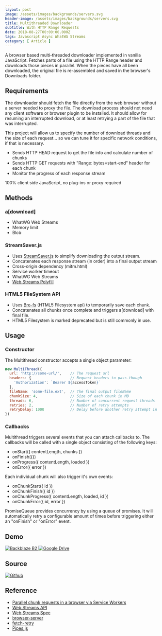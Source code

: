 ```yaml
---
layout: post
image: /assets/images/backgrounds/servers.svg
header-image: /assets/images/backgrounds/servers.svg
title: Multithreaded Downloader
subtitle: With HTTP Range Requests
date: 2018-08-27T00:00:00.000Z
tags: Javascript Async WhatWG Streams
category: [ Article ]
---
```


A browser based multi-threaded downloader implemented in vanilla JavaScript. <!-- more --> Fetches parts of a file using the HTTP Range header and downloads those pieces in parallel. When the pieces have all been downloaded, the original file is re-assembled and saved in the browser's Downloads folder.

## Requirements

The downloader should fetch the file directly from the web browser without a server needed to proxy the file. The download process should not need any client software or browser plugin to be installed. It should allow for resuming an interrupted download, or at least retrying a part of the file that was interrupted.

This project will allow us to specify the number of download threads and the size of each request... so we can tune it for specific network conditions, if that is necessary.

-   Sends HTTP HEAD request to get the file info and calculate number of chunks
-   Sends HTTP GET requests with "Range: bytes=start-end" header for each chunk
-   Monitor the progress of each response stream

100% client side JavaScript, no plug-ins or proxy required

## Methods

### a[download]

-   WhatWG Web Streams
-   Memory limit
-   Blob

### StreamSaver.js

-   Uses [StreamSaver.js](https://github.com/jimmywarting/StreamSaver.js) to simplify downloading the output stream.
-   Concatenates each response stream (in order) into a final output stream
-   Cross-origin dependency (mitm.html)
-   Service worker timeout
-   WhatWG Web Streams
-   [Web Streams Polyfill](https://github.com/creatorrr/web-streams-polyfill)

### HTML5 FileSystem API

-   Uses [Bro-fs](https://github.com/vitalets/bro-fs) (HTML5 Filesystem api) to temporarily save each chunk.
-   Concatenates all chunks once complete and triggers a[download] with final file.
-   HTML5 Filesystem is marked deprecated but is still commonly in use.

## Usage

### Constructor

The Multithread constructor accepts a single object parameter:

```javascript
new MultiThread({
  url: 'http://some-url/',    // The request url
  headers: {                  // Request headers to pass-though
    'Authorization': `Bearer ${accessToken}`
  },
  fileName: 'some-file.ext',  // The final output fileName
  chunkSize: 4,               // Size of each chunk in MB
  threads: 6,                 // Number of concurrent request threads
  retries: 2,                 // Number of retry attempts
  retryDelay: 1000            // Delay before another retry attempt in ms
})
```

### Callbacks

Multithread triggers several events that you can attach callbacks to. The callbacks will be called with a single object consisting of the following keys:

-   onStart({ contentLength, chunks })
-   onFinish({})
-   onProgress({ contentLength, loaded })
-   onError({ error })

Each individual chunk will also trigger it's own events:

-   onChunkStart({ id })
-   onChunkFinish({ id })
-   onChunkProgress({ contentLength, loaded, id })
-   onChunkError({ id, error })

PromiseQueue provides concurrency by using a queue of promises. It will automatically retry a configurable amount of times before triggering either an "onFinish" or "onError" event.

## Demo

<a href="https://backblaze-b2-samples.github.io/multithreaded-downloader-js/examples/backblaze.html">
  <img class="image image__thumb image--lazyload" src="{{ site.baseurl }}/assets/images/logo/backblazeB2.png" alt="Backblaze B2">
</a>

<a href="https://backblaze-b2-samples.github.io/multithreaded-downloader-js/examples/googleDrive.html">
  <img class="image image__thumb image--lazyload" src="{{ site.baseurl }}/assets/images/logo/googleDrive.jpg" alt="Google Drive">
</a>

## Source

<a href="https://github.com/Backblaze-B2-Samples/multithreaded-downloader-js">
  <img class="image image__thumb image--lazyload" src="{{ site.baseurl }}/assets/images/logo/logoGithub.png" alt="Github">
</a>


## Reference

-   [Parallel chunk requests in a browser via Service Workers](https://blog.ghaiklor.com/parallel-chunk-requests-in-a-browser-via-service-workers-7be10be2b75f)
-   [Web Streams API](https://developer.mozilla.org/en-US/docs/Web/API/Streams_API)
-   [Web Streams Spec](https://streams.spec.whatwg.org/)
-   [browser-server](https://github.com/mafintosh/browser-server)
-   [fetch-retry](https://github.com/jonbern/fetch-retry)
-   [Pipes.js](http://pipes.js.org/)
